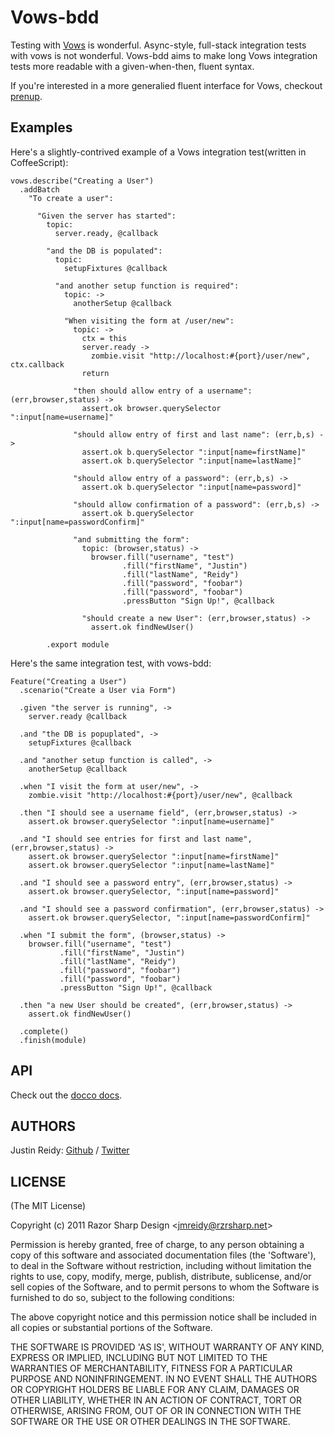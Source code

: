 Vows-bdd
======
Testing with [Vows](http://vowsjs.org) is wonderful. Async-style, full-stack integration tests with
vows is not wonderful. Vows-bdd aims to make long Vows integration tests more 
readable with a given-when-then, fluent syntax. 

If you're interested in a more generalied fluent interface for Vows, checkout
[prenup](https://github.com/jadell/prenup).

Examples
---
Here's a slightly-contrived example of a Vows integration test(written in CoffeeScript):

    vows.describe("Creating a User")
      .addBatch
        "To create a user":

          "Given the server has started":
            topic:
              server.ready, @callback

            "and the DB is populated":
              topic:
                setupFixtures @callback

              "and another setup function is required":
                topic: ->
                  anotherSetup @callback

                "When visiting the form at /user/new":
                  topic: ->
                    ctx = this
                    server.ready ->
                      zombie.visit "http://localhost:#{port}/user/new", ctx.callback
                    return

                  "then should allow entry of a username": (err,browser,status) ->
                    assert.ok browser.querySelector ":input[name=username]"

                  "should allow entry of first and last name": (err,b,s) ->
                    assert.ok b.querySelector ":input[name=firstName]"
                    assert.ok b.querySelector ":input[name=lastName]"

                  "should allow entry of a password": (err,b,s) ->
                    assert.ok b.querySelector ":input[name=password]"

                  "should allow confirmation of a password": (err,b,s) ->
                    assert.ok b.querySelector ":input[name=passwordConfirm]"

                  "and submitting the form":
                    topic: (browser,status) ->
                      browser.fill("username", "test")
                             .fill("firstName", "Justin")
                             .fill("lastName", "Reidy")
                             .fill("password", "foobar")
                             .fill("password", "foobar")
                             .pressButton "Sign Up!", @callback

                    "should create a new User": (err,browser,status) ->
                      assert.ok findNewUser()

            .export module

Here's the same integration test, with vows-bdd:

    Feature("Creating a User")
      .scenario("Create a User via Form")

      .given "the server is running", ->
        server.ready @callback

      .and "the DB is popuplated", ->
        setupFixtures @callback

      .and "another setup function is called", ->
        anotherSetup @callback

      .when "I visit the form at user/new", ->
        zombie.visit "http://localhost:#{port}/user/new", @callback

      .then "I should see a username field", (err,browser,status) ->
        assert.ok browser.querySelector ":input[name=username]"

      .and "I should see entries for first and last name", (err,browser,status) ->
        assert.ok browser.querySelector ":input[name=firstName]"
        assert.ok browser.querySelector ":input[name=lastName]"

      .and "I should see a password entry", (err,browser,status) ->
        assert.ok browser.querySelector, ":input[name=password]"

      .and "I should see a password confirmation", (err,browser,status) ->
        assert.ok browser.querySelector, ":input[name=passwordConfirm]"

      .when "I submit the form", (browser,status) ->
        browser.fill("username", "test")
               .fill("firstName", "Justin")
               .fill("lastName", "Reidy")
               .fill("password", "foobar")
               .fill("password", "foobar")
               .pressButton "Sign Up!", @callback

      .then "a new User should be created", (err,browser,status) ->
        assert.ok findNewUser()

      .complete()
      .finish(module)

API
-------

Check out the [docco docs](http://rzrsharp.net/vows-bdd/).

AUTHORS
-------
Justin Reidy: [Github](https://github.com/jmreidy) / [Twitter](http://twitter.com/jmreidy)

LICENSE
-------
(The MIT License)

Copyright (c) 2011 Razor Sharp Design &lt;jmreidy@rzrsharp.net&gt;

Permission is hereby granted, free of charge, to any person obtaining a copy of this software and associated documentation files (the 'Software'), to deal in the Software without restriction, including without limitation the rights to use, copy, modify, merge, publish, distribute, sublicense, and/or sell copies of the Software, and to permit persons to whom the Software is furnished to do so, subject to the following conditions:

The above copyright notice and this permission notice shall be included in all copies or substantial portions of the Software.

THE SOFTWARE IS PROVIDED 'AS IS', WITHOUT WARRANTY OF ANY KIND, EXPRESS OR IMPLIED, INCLUDING BUT NOT LIMITED TO THE WARRANTIES OF MERCHANTABILITY, FITNESS FOR A PARTICULAR PURPOSE AND NONINFRINGEMENT. IN NO EVENT SHALL THE AUTHORS OR COPYRIGHT HOLDERS BE LIABLE FOR ANY CLAIM, DAMAGES OR OTHER LIABILITY, WHETHER IN AN ACTION OF CONTRACT, TORT OR OTHERWISE, ARISING FROM, OUT OF OR IN CONNECTION WITH THE SOFTWARE OR THE USE OR OTHER DEALINGS IN THE SOFTWARE.

